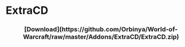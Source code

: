 # ExtraCD
<h3 align="center"> [Download](https://github.com/Orbinya/World-of-Warcraft/raw/master/Addons/ExtraCD/ExtraCD.zip) </h3>
